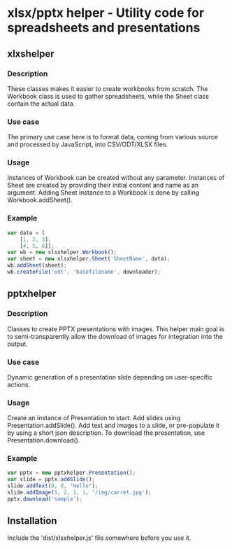 xlsx/pptx helper - Utility code for spreadsheets and presentations
==================================================================


xlxshelper
----------


### Description
These classes makes it easier to create workbooks from scratch.
The Workbook class is used to gather spreadsheets, while the Sheet class contain the actual data.


### Use case
The primary use case here is to format data, coming from various source and processed by JavaScript, into CSV/ODT/XLSX files.


### Usage
Instances of Workbook can be created without any parameter.
Instances of Sheet are created by providing their initial content and name as an argument.
Adding Sheet instance to a Workbook is done by calling Workbook.addSheet().


### Example
``` JavaScript
var data = [
    [1, 2, 3],
    [4, 5, 6]];
var wb = new xlsxhelper.Workbook();
var sheet = new xlsxhelper.Sheet('SheetName', data);
wb.addSheet(sheet);
wb.createFile('odt', 'basefilename', downloader);
```


pptxhelper
----------


### Description
Classes to create PPTX presentations with images.
This helper main goal is to semi-transparently allow the download of images for integration into the output.


### Use case
Dynamic generation of a presentation slide depending on user-specific actions.


### Usage
Create an instance of Presentation to start.
Add slides using Presentation.addSlide().
Add text and images to a slide, or pre-populate it by using a short json description.
To download the presentation, use Presentation.download().


### Example
``` JavaScript
var pptx = new pptxhelper.Presentation();
var slide = pptx.addSlide();
slide.addText(0, 0, "Hello");
slide.addImage(5, 2, 1, 1, '/img/carret.jpg');
pptx.download('sample');
```


Installation
------------
Include the 'dist/xlsxhelper.js' file somewhere before you use it.
